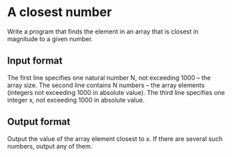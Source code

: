 # A closest number
Write a program that finds the element in an array that 
is closest in magnitude to a given number.

## Input format
The first line specifies one natural number N, not 
exceeding 1000 – the array size. The second line contains 
N numbers – the array elements (integers not exceeding 
1000 in absolute value). The third line specifies one 
integer x, not exceeding 1000 in absolute value.

## Output format
Output the value of the array element closest to x. If 
there are several such numbers, output any of them.